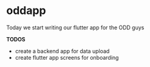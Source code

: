 # oddapp

Today we start writing our flutter app for the ODD guys

**TODOS**
* create a backend app for data upload
* create flutter app screens for onboarding
